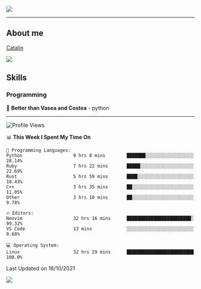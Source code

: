 ![](https://github.com/Catalinhimself/Catalinhimself/blob/main/Sakura_Nene_CPP.jpg)

---

## About me
[Catalin](https://t.me/catalinhimself) 

[![](https://www.codewars.com/users/Catalinhimself/badges/large)](https://www.codewars.com/users/Catalinhimself)

## Skills
### Programming
🥇 **Better than Vasea and Costea** - python

-----
<!--START_SECTION:waka-->
![Profile Views](http://img.shields.io/badge/Profile%20Views-2-blue)

📊 **This Week I Spent My Time On** 

```text
💬 Programming Languages: 
Python                   9 hrs 8 mins        ███████░░░░░░░░░░░░░░░░░░   28.14% 
Ruby                     7 hrs 22 mins       █████░░░░░░░░░░░░░░░░░░░░   22.69% 
Rust                     5 hrs 59 mins       ████░░░░░░░░░░░░░░░░░░░░░   18.43% 
C++                      3 hrs 35 mins       ██░░░░░░░░░░░░░░░░░░░░░░░   11.05% 
Other                    3 hrs 10 mins       ██░░░░░░░░░░░░░░░░░░░░░░░   9.78%

🔥 Editors: 
Neovim                   32 hrs 16 mins      ████████████████████████░   99.32% 
VS Code                  13 mins             ░░░░░░░░░░░░░░░░░░░░░░░░░   0.68%

💻 Operating System: 
Linux                    32 hrs 29 mins      █████████████████████████   100.0%

```


 Last Updated on 16/10/2021
<!--END_SECTION:waka-->

![](https://github-readme-stats.vercel.app/api/wakatime?username=catalinhimself&theme=calm&layout=compact)

  


